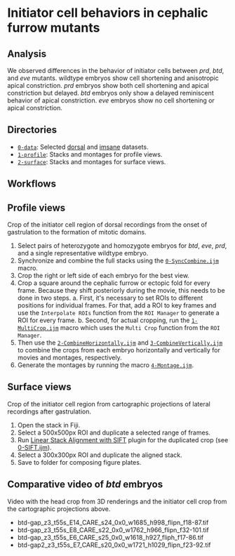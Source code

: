 # Initiator cell behaviors in cephalic furrow mutants

## Analysis

We observed differences in the behavior of initiator cells between *prd*, *btd*, and *eve* mutants.
wildtype embryos show cell shortening and anisotropic apical constriction.
*prd* embryos show both cell shortening and apical constriction but delayed.
*btd* embryos only show a delayed reminiscent behavior of apical constriction.
*eve* embryos show no cell shortening or apical constriction.

## Directories

- [`0-data`](0-data): Selected [dorsal](../../0-data/dorsal) and [imsane](../../0-data/imsane) datasets.
- [`1-profile`](1-profile): Stacks and montages for profile views.
- [`2-surface`](2-surface): Stacks and montages for surface views.

## Workflows

## Profile views

Crop of the initiator cell region of dorsal recordings from the onset of gastrulation to the formation of mitotic domains.

1. Select pairs of heterozygote and homozygote embryos for *btd*, *eve*, *prd*, and a single representative wildtype embryo.
2. Synchronize and combine the full stacks using the [`0-SyncCombine.ijm`](./1-profile/0-SyncCombine.ijm) macro.
3. Crop the right or left side of each embryo for the best view.
4. Crop a square around the cephalic furrow or ectopic fold for every frame. Because they shift posteriorly during the movie, this needs to be done in two steps.
  a. First, it's necessary to set ROIs to different positions for individual frames. For that, add a ROI to key frames and use the `Interpolate ROIs` function from the `ROI Manager` to generate a ROI for every frame.
  b. Second, for actual cropping, run the [`1-MultiCrop.ijm`](./1-profile/1-MultiCrop.ijm) macro which uses the `Multi Crop` function from the `ROI Manager`.
5. Then use the [`2-CombineHorizontally.ijm`](./1-profile/2-CombineHorizontally.ijm) and [`3-CombineVertically.ijm`](./1-profile/3-CombineVertically.ijm) to combine the crops from each embryo horizontally and vertically for movies and montages, respectively.
6. Generate the montages by running the macro [`4-Montage.ijm`](./1-profile/4-Montage.ijm).

## Surface views

Crop of the initiator cell region from cartographic projections of lateral recordings after gastrulation.

1. Open the stack in Fiji.
2. Select a 500x500px ROI and duplicate a selected range of frames.
3. Run [Linear Stack Alignment with SIFT](https://github.com/axtimwalde/mpicbg/blob/master/mpicbg_/src/main/java/SIFT_Align.java) plugin for the duplicated crop (see [0-SIFT.ijm](./2-surface/0-SIFT.ijm)).
5. Select a 300x300px ROI and duplicate the aligned stack.
7. Save to folder for composing figure plates.

## Comparative video of *btd* embryos

Video with the head crop from 3D renderings and the initiator cell crop from the cartographic projections above.

- btd-gap_z3_t55s_E14_CARE_s24_0x0_w1685_h998_flipn_f18-87.tif
- btd-gap_z3_t55s_E8_CARE_s22_0x0_w1762_h966_flipn_f32-101.tif
- btd-gap_z3_t55s_E6_CARE_s25_0x0_w1618_h927_fliph_f17-86.tif
- btd-gap2_z3_t55s_E7_CARE_s20_0x0_w1721_h1029_flipn_f23-92.tif
